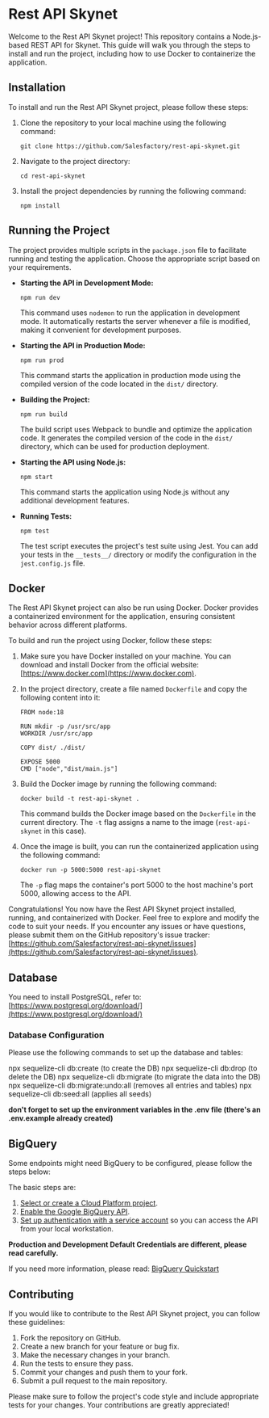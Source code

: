 # Rest API Skynet

Welcome to the Rest API Skynet project! This repository contains a Node.js-based REST API for Skynet. This guide will walk you through the steps to install and run the project, including how to use Docker to containerize the application.

## Installation

To install and run the Rest API Skynet project, please follow these steps:

1. Clone the repository to your local machine using the following command:

   ```
   git clone https://github.com/Salesfactory/rest-api-skynet.git
   ```

2. Navigate to the project directory:

   ```
   cd rest-api-skynet
   ```

3. Install the project dependencies by running the following command:
   ```
   npm install
   ```

## Running the Project

The project provides multiple scripts in the `package.json` file to facilitate running and testing the application. Choose the appropriate script based on your requirements.

- **Starting the API in Development Mode:**

  ```
  npm run dev
  ```

  This command uses `nodemon` to run the application in development mode. It automatically restarts the server whenever a file is modified, making it convenient for development purposes.

- **Starting the API in Production Mode:**

  ```
  npm run prod
  ```

  This command starts the application in production mode using the compiled version of the code located in the `dist/` directory.

- **Building the Project:**

  ```
  npm run build
  ```

  The build script uses Webpack to bundle and optimize the application code. It generates the compiled version of the code in the `dist/` directory, which can be used for production deployment.

- **Starting the API using Node.js:**

  ```
  npm start
  ```

  This command starts the application using Node.js without any additional development features.

- **Running Tests:**
  ```
  npm test
  ```
  The test script executes the project's test suite using Jest. You can add your tests in the `__tests__/` directory or modify the configuration in the `jest.config.js` file.

## Docker

The Rest API Skynet project can also be run using Docker. Docker provides a containerized environment for the application, ensuring consistent behavior across different platforms.

To build and run the project using Docker, follow these steps:

1. Make sure you have Docker installed on your machine. You can download and install Docker from the official website: [https://www.docker.com](https://www.docker.com).

2. In the project directory, create a file named `Dockerfile` and copy the following content into it:

   ```
   FROM node:18

   RUN mkdir -p /usr/src/app
   WORKDIR /usr/src/app

   COPY dist/ ./dist/

   EXPOSE 5000
   CMD ["node","dist/main.js"]
   ```

3. Build the Docker image by running the following command:

   ```
   docker build -t rest-api-skynet .
   ```

   This command builds the Docker image based on the `Dockerfile` in the current directory. The `-t` flag assigns a name to the image (`rest-api-skynet` in this case).

4. Once the image is built, you can run the containerized application using the following command:
   ```
   docker run -p 5000:5000 rest-api-skynet
   ```
   The `-p` flag maps the container's port 5000 to the host machine's port 5000, allowing access to the API.

Congratulations! You now have the Rest API Skynet project installed, running, and containerized with Docker. Feel free to explore and modify the code to suit your needs. If you encounter any issues or have questions, please submit them on the GitHub repository's issue tracker: [https://github.com/Salesfactory/rest-api-skynet/issues](https://github.com/Salesfactory/rest-api-skynet/issues).

## Database

You need to install PostgreSQL, refer to: [https://www.postgresql.org/download/](https://www.postgresql.org/download/)

### Database Configuration

Please use the following commands to set up the database and tables:

npx sequelize-cli db:create (to create the DB)
npx sequelize-cli db:drop (to delete the DB)
npx sequelize-cli db:migrate (to migrate the data into the DB)
npx sequelize-cli db:migrate:undo:all (removes all entries and tables)
npx sequelize-cli db:seed:all (applies all seeds)


**don't forget to set up the environment variables in the .env file (there's an .env.example already created)**

## BigQuery

Some endpoints might need BigQuery to be configured, please follow the steps below:

The basic steps are:

1.  [Select or create a Cloud Platform project](https://console.cloud.google.com/project).
2.  [Enable the Google BigQuery API](https://console.cloud.google.com/flows/enableapi?apiid=bigquery.googleapis.com).
3.  [Set up authentication with a service account](https://cloud.google.com/docs/authentication/getting-started) so you can access the
    API from your local workstation.

**Production and Development Default Credentials are different, please read carefully.**

If you need more information, please read:
[BigQuery Quickstart](https://github.com/googleapis/nodejs-bigquery#before-you-begin)

## Contributing

If you would like to contribute to the Rest API Skynet project, you can follow these guidelines:

1. Fork the repository on GitHub.
2. Create a new branch for your feature or bug fix.
3. Make the necessary changes in your branch.
4. Run the tests to ensure they pass.
5. Commit your changes and push them to your fork.
6. Submit a pull request to the main repository.

Please make sure to follow the project's code style and include appropriate tests for your changes. Your contributions are greatly appreciated!
